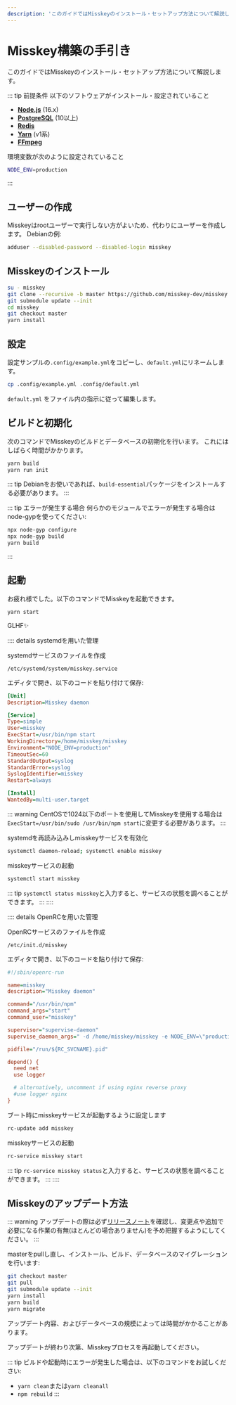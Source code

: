 ```yaml
---
description: 'このガイドではMisskeyのインストール・セットアップ方法について解説します。'
---
```


Misskey構築の手引き
================================================================

このガイドではMisskeyのインストール・セットアップ方法について解説します。

::: tip 前提条件
以下のソフトウェアがインストール・設定されていること
- **[Node.js](https://nodejs.org/en/)** (16.x)
- **[PostgreSQL](https://www.postgresql.org/)** (10以上)
- **[Redis](https://redis.io/)**
- **[Yarn](https://yarnpkg.com/)** (v1系)
- **[FFmpeg](https://www.ffmpeg.org/)**

環境変数が次のように設定されていること
```sh
NODE_ENV=production
```
:::

ユーザーの作成
----------------------------------------------------------------
Misskeyはrootユーザーで実行しない方がよいため、代わりにユーザーを作成します。
Debianの例:

```sh
adduser --disabled-password --disabled-login misskey
```

Misskeyのインストール
----------------------------------------------------------------
```sh
su - misskey
git clone --recursive -b master https://github.com/misskey-dev/misskey.git
git submodule update --init
cd misskey
git checkout master
yarn install
```

設定
----------------------------------------------------------------
設定サンプルの`.config/example.yml`をコピーし、`default.yml`にリネームします。

```sh
cp .config/example.yml .config/default.yml
```

`default.yml` をファイル内の指示に従って編集します。

ビルドと初期化
----------------------------------------------------------------
次のコマンドでMisskeyのビルドとデータベースの初期化を行います。
これにはしばらく時間がかかります。

```sh
yarn build
yarn run init
```

::: tip
Debianをお使いであれば、`build-essential`パッケージをインストールする必要があります。
:::

::: tip エラーが発生する場合
何らかのモジュールでエラーが発生する場合はnode-gypを使ってください:
```sh
npx node-gyp configure
npx node-gyp build
yarn build
```
:::

起動
----------------------------------------------------------------
お疲れ様でした。以下のコマンドでMisskeyを起動できます。

```sh
yarn start
```

GLHF✨

:::: details systemdを用いた管理

systemdサービスのファイルを作成

`/etc/systemd/system/misskey.service`

エディタで開き、以下のコードを貼り付けて保存:

``` ini
[Unit]
Description=Misskey daemon

[Service]
Type=simple
User=misskey
ExecStart=/usr/bin/npm start
WorkingDirectory=/home/misskey/misskey
Environment="NODE_ENV=production"
TimeoutSec=60
StandardOutput=syslog
StandardError=syslog
SyslogIdentifier=misskey
Restart=always

[Install]
WantedBy=multi-user.target
```

::: warning
CentOSで1024以下のポートを使用してMisskeyを使用する場合は`ExecStart=/usr/bin/sudo /usr/bin/npm start`に変更する必要があります。
:::

systemdを再読み込みしmisskeyサービスを有効化

```sh
systemctl daemon-reload; systemctl enable misskey
```

misskeyサービスの起動

```sh
systemctl start misskey
```

::: tip
`systemctl status misskey`と入力すると、サービスの状態を調べることができます。
:::
::::

:::: details OpenRCを用いた管理

OpenRCサービスのファイルを作成

`/etc/init.d/misskey`

エディタで開き、以下のコードを貼り付けて保存:

``` ini
#!/sbin/openrc-run

name=misskey
description="Misskey daemon"

command="/usr/bin/npm"
command_args="start"
command_user="misskey"

supervisor="supervise-daemon"
supervise_daemon_args=" -d /home/misskey/misskey -e NODE_ENV=\"production\""

pidfile="/run/${RC_SVCNAME}.pid"

depend() {
  need net
  use logger

  # alternatively, uncomment if using nginx reverse proxy
  #use logger nginx
}
```

ブート時にmisskeyサービスが起動するように設定します

```sh
rc-update add misskey
```

misskeyサービスの起動

```sh
rc-service misskey start
```

::: tip
`rc-service misskey status`と入力すると、サービスの状態を調べることができます。
:::
::::

## Misskeyのアップデート方法
::: warning
アップデートの際は必ず[リリースノート](https://github.com/misskey-dev/misskey/blob/master/CHANGELOG.md)を確認し、変更点や追加で必要になる作業の有無(ほとんどの場合ありません)を予め把握するようにしてください。
:::

masterをpullし直し、インストール、ビルド、データベースのマイグレーションを行います:

```sh
git checkout master
git pull
git submodule update --init
yarn install
yarn build
yarn migrate
```

アップデート内容、およびデータベースの規模によっては時間がかかることがあります。

アップデートが終わり次第、Misskeyプロセスを再起動してください。

::: tip
ビルドや起動時にエラーが発生した場合は、以下のコマンドをお試しください:
- `yarn clean`または`yarn cleanall`
- `npm rebuild`
:::
